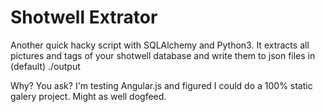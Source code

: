 Shotwell Extrator
=================

Another quick hacky script with SQLAlchemy and Python3. It extracts all pictures and tags of your shotwell database and write them to json files in (default) ./output

Why? You ask? I'm testing Angular.js and figured I could do a 100% static galery project. Might as well dogfeed.
